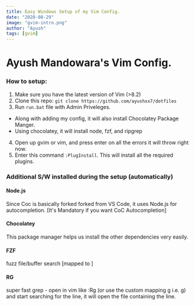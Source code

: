 ```yaml
---
title: Easy Windows Setup of my Vim Config.
date: "2020-08-29"
image: "gvim-intro.png"
author: "Ayush"
tags: [gvim]
---
```


# Ayush Mandowara's Vim Config.

### How to setup:
1. Make sure you have the latest version of Vim (>8.2)
2. Clone this repo: `git clone https://github.com/ayushxx7/dotfiles`
3. Run `run.bat` file with Admin Priveleges.
- Along with adding my config, it will also install Chocolatey Package Manger.
- Using chocolatey, it will install node, fzf, and ripgrep
4. Open up gvim or vim, and press enter on all the errors it will throw right now.
5. Enter this command `:PlugInstall`. This will install all the required plugins.

### Additional S/W installed during the setup (automatically)
#### Node.js
Since Coc is basically forked forked from VS Code, it uses Node.js for autocompletion. [It's Mandatory if you want CoC Autocompletion]
#### Chocolatey
This package manager helps us install the other dependencies very easily.
#### FZF
fuzz file/buffer search [mapped to <Ctrl><F>]
#### RG
super fast grep - open in vim like :Rg (or use the custom mapping <leader>g i.e. <space>g) and start searching for the line, it will open the file containing the line.
